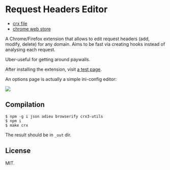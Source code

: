 # Request Headers Editor

* [crx file][]
* [chrome web store][]

A Chrome/Firefox extension that allows to edit request headers (add,
modify, delete) for any domain. Aims to be fast via creating hooks
instead of analysing each request.

Uber-useful for getting around paywalls.

After installing the extension, visit [a test page][].

An options page is actually a simple ini-config editor:

![](https://sigwait.tk/~alex/mm/Request-Headers-Editor-0.0.5.png)

## Compilation

~~~
$ npm -g i json adieu browserify crx3-utils
$ npm i
$ make crx
~~~

The result should be in `_out` dir.

## License

MIT.

[crx file]: http://gromnitsky.users.sourceforge.net/js/chrome/
[chrome web store]: https://chrome.google.com/webstore/detail/request-headers-editor/ilnphcjchjmgfnoblebeachdjbhapapg
[a test page]: http://gromnitsky.users.sourceforge.net/js/request-headers-editor/examine-headers.html
